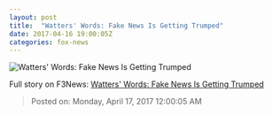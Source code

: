 ```yaml
---
layout: post
title:  "Watters' Words: Fake News Is Getting Trumped"
date: 2017-04-16 19:00:05Z
categories: fox-news
---
```


![Watters' Words: Fake News Is Getting Trumped](http://nation.foxnews.com/sites/nation.foxnews.com/files/styles/story_624_300/public/7035.jpg)




Full story on F3News: [Watters' Words: Fake News Is Getting Trumped](http://www.f3nws.com/n/McDXhF)

> Posted on: Monday, April 17, 2017 12:00:05 AM
